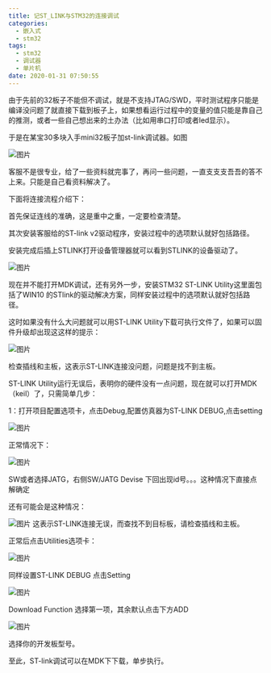 ```yaml
---
title: 记ST_LINK与STM32的连接调试
categories:
  - 嵌入式
  - stm32
tags:
  - stm32
  - 调试器
  - 单片机
date: 2020-01-31 07:50:55
---
```


由于先前的32板子不能但不调试，就是不支持JTAG/SWD，平时测试程序只能是编译没问题了就直接下载到板子上，如果想看运行过程中的变量的值只能是靠自己的推测，或者一些自己想出来的土办法（比如用串口打印或者led显示）。
<!-- more -->
于是在某宝30多块入手mini32板子加st-link调试器。如图

![图片](https://img-blog.csdn.net/20180809153918724?watermark/2/text/aHR0cHM6Ly9ibG9nLmNzZG4ubmV0L3FxXzQxMjgxNjAx/font/5a6L5L2T/fontsize/400/fill/I0JBQkFCMA==/dissolve/70)

客服不是很专业，给了一些资料就完事了，再问一些问题，一直支支支吾吾的答不上来。只能是自己看资料解决了。

下面将连接流程介绍下：

首先保证连线的准确，这是重中之重，一定要检查清楚。

其次安装客服给的ST-link v2驱动程序，安装过程中的选项默认就好包括路径。

安装完成后插上STLINK打开设备管理器就可以看到STLINK的设备驱动了。

![图片](https://img-blog.csdn.net/20180809154034819?watermark/2/text/aHR0cHM6Ly9ibG9nLmNzZG4ubmV0L3FxXzQxMjgxNjAx/font/5a6L5L2T/fontsize/400/fill/I0JBQkFCMA==/dissolve/70)

现在并不能打开MDK调试，还有另外一步，安装STM32 ST-LINK Utility这里面包括了WIN10 的STlink的驱动解决方案，同样安装过程中的选项默认就好包括路径。

这时如果没有什么大问题就可以用ST-LINK Utility下载可执行文件了，如果可以固件升级却出现这这样的提示：

![图片](https://img-blog.csdn.net/2018080915375675?watermark/2/text/aHR0cHM6Ly9ibG9nLmNzZG4ubmV0L3FxXzQxMjgxNjAx/font/5a6L5L2T/fontsize/400/fill/I0JBQkFCMA==/dissolve/70)

检查插线和主板，这表示ST-LINK连接没问题，问题是找不到主板。

ST-LINK Utility运行无误后，表明你的硬件没有一点问题，现在就可以打开MDK（keil）了，只需简单几步：

1：打开项目配置选项卡，点击Debug,配置仿真器为ST-LINK DEBUG,点击setting

![图片](https://img-blog.csdn.net/20180809152550944?watermark/2/text/aHR0cHM6Ly9ibG9nLmNzZG4ubmV0L3FxXzQxMjgxNjAx/font/5a6L5L2T/fontsize/400/fill/I0JBQkFCMA==/dissolve/70)

正常情况下：

![图片](https://img-blog.csdn.net/20180809152730611?watermark/2/text/aHR0cHM6Ly9ibG9nLmNzZG4ubmV0L3FxXzQxMjgxNjAx/font/5a6L5L2T/fontsize/400/fill/I0JBQkFCMA==/dissolve/70)

SW或者选择JATG，右侧SW/JATG Devise 下回出现id号。。。这种情况下直接点解确定

还有可能会是这种情况：

![图片](https://img-blog.csdn.net/20180809153001133?watermark/2/text/aHR0cHM6Ly9ibG9nLmNzZG4ubmV0L3FxXzQxMjgxNjAx/font/5a6L5L2T/fontsize/400/fill/I0JBQkFCMA==/dissolve/70)
这表示ST-LINK连接无误，而查找不到目标板，请检查插线和主板。

正常后点击Utilities选项卡：

![图片](https://img-blog.csdn.net/20180809153219801?watermark/2/text/aHR0cHM6Ly9ibG9nLmNzZG4ubmV0L3FxXzQxMjgxNjAx/font/5a6L5L2T/fontsize/400/fill/I0JBQkFCMA==/dissolve/70)

同样设置ST-LINK DEBUG 点击Setting

![图片](https://img-blog.csdn.net/20180809153307751?watermark/2/text/aHR0cHM6Ly9ibG9nLmNzZG4ubmV0L3FxXzQxMjgxNjAx/font/5a6L5L2T/fontsize/400/fill/I0JBQkFCMA==/dissolve/70)

Download Function 选择第一项，其余默认点击下方ADD

![图片](https://img-blog.csdn.net/20180809153422171?watermark/2/text/aHR0cHM6Ly9ibG9nLmNzZG4ubmV0L3FxXzQxMjgxNjAx/font/5a6L5L2T/fontsize/400/fill/I0JBQkFCMA==/dissolve/70)

选择你的开发板型号。

至此，ST-link调试可以在MDK下下载，单步执行。
